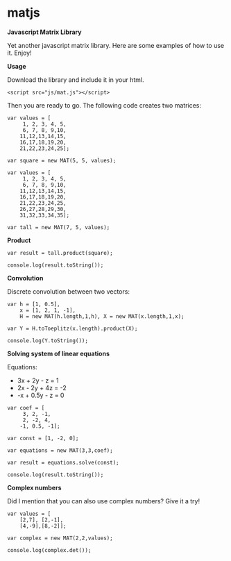 matjs
=====

**Javascript Matrix Library**

Yet another javascript matrix library. Here are some examples of how to use it. Enjoy!

**Usage**

Download the library and include it in your html.

```
<script src="js/mat.js"></script>
```

Then you are ready to go. The following code creates two matrices:

```
var values = [
     1, 2, 3, 4, 5,
     6, 7, 8, 9,10,
    11,12,13,14,15,
    16,17,18,19,20,
    21,22,23,24,25];
    
var square = new MAT(5, 5, values);

var values = [
     1, 2, 3, 4, 5,
     6, 7, 8, 9,10,
    11,12,13,14,15,
    16,17,18,19,20,
    21,22,23,24,25,
    26,27,28,29,30,
    31,32,33,34,35];

var tall = new MAT(7, 5, values);
```

**Product**
```
var result = tall.product(square);

console.log(result.toString());
```

**Convolution**

Discrete convolution between two vectors:

```
var h = [1, 0.5],
    x = [1, 2, 1, -1],
    H = new MAT(h.length,1,h), X = new MAT(x.length,1,x);

var Y = H.toToeplitz(x.length).product(X);

console.log(Y.toString());
```

**Solving system of linear equations**

Equations:
* 3x + 2y -  z =  1
* 2x - 2y + 4z = -2
* -x + 0.5y - z =  0

```
var coef = [
     3, 2, -1, 
     2, -2, 4, 
    -1, 0.5, -1]; 
    
var const = [1, -2, 0];
    
var equations = new MAT(3,3,coef);

var result = equations.solve(const);

console.log(result.toString());
```
**Complex numbers**

Did I mention that you can also use complex numbers? Give it a try!

```
var values = [
    [2,7], [2,-1], 
    [4,-9],[8,-2]];

var complex = new MAT(2,2,values);

console.log(complex.det());
```

